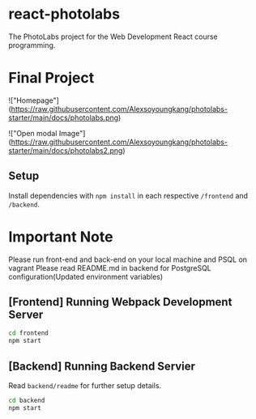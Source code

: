 # react-photolabs
The PhotoLabs project for the Web Development React course programming.

# Final Project

!["Homepage"] (https://raw.githubusercontent.com/Alexsoyoungkang/photolabs-starter/main/docs/photolabs.png)

!["Open modal Image"] (https://raw.githubusercontent.com/Alexsoyoungkang/photolabs-starter/main/docs/photolabs2.png)


## Setup

Install dependencies with `npm install` in each respective `/frontend` and `/backend`.

# Important Note

Please run front-end and back-end on your local machine and PSQL on vagrant
Please read README.md in backend for PostgreSQL configuration(Updated environment variables)


## [Frontend] Running Webpack Development Server

```sh
cd frontend
npm start
```

## [Backend] Running Backend Servier

Read `backend/readme` for further setup details.

```sh
cd backend
npm start
```
